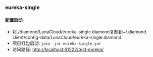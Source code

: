 ### eureka-single

#### 配置启动

* 将./diamond/LunaCloud/eureka-single.diamond复制到~/.diamond-client/config-data/LunaCloud/eureka-single.diamond
* 项目打包启动: ```java -jar eureka-single.jar```
* 访问路径: [http://localhost:61222/test-eureka/](http://localhost:61222/test-eureka/)
